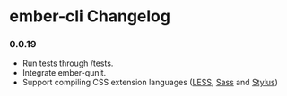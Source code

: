 # ember-cli Changelog

### 0.0.19

* Run tests through /tests.
* Integrate ember-qunit.
* Support compiling CSS extension languages ([LESS](http://lesscss.org/), [Sass](http://sass-lang.com/) and [Stylus](http://learnboost.github.io/stylus/))
